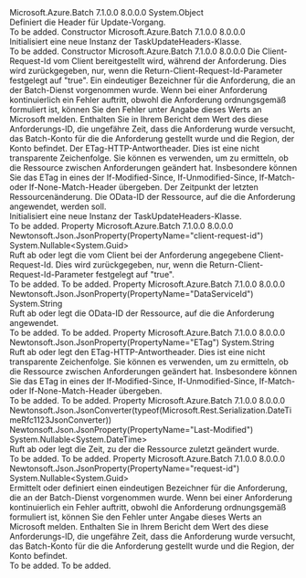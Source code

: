 <Type Name="TaskUpdateHeaders" FullName="Microsoft.Azure.Batch.Protocol.Models.TaskUpdateHeaders">
  <TypeSignature Language="C#" Value="public class TaskUpdateHeaders" />
  <TypeSignature Language="ILAsm" Value=".class public auto ansi beforefieldinit TaskUpdateHeaders extends System.Object" />
  <TypeSignature Language="DocId" Value="T:Microsoft.Azure.Batch.Protocol.Models.TaskUpdateHeaders" />
  <TypeSignature Language="VB.NET" Value="Public Class TaskUpdateHeaders" />
  <TypeSignature Language="F#" Value="type TaskUpdateHeaders = class" />
  <AssemblyInfo>
    <AssemblyName>Microsoft.Azure.Batch</AssemblyName>
    <AssemblyVersion>7.1.0.0</AssemblyVersion>
    <AssemblyVersion>8.0.0.0</AssemblyVersion>
  </AssemblyInfo>
  <Base>
    <BaseTypeName>System.Object</BaseTypeName>
  </Base>
  <Interfaces />
  <Docs>
    <summary>
            Definiert die Header für Update-Vorgang.
            </summary>
    <remarks>To be added.</remarks>
  </Docs>
  <Members>
    <Member MemberName=".ctor">
      <MemberSignature Language="C#" Value="public TaskUpdateHeaders ();" />
      <MemberSignature Language="ILAsm" Value=".method public hidebysig specialname rtspecialname instance void .ctor() cil managed" />
      <MemberSignature Language="DocId" Value="M:Microsoft.Azure.Batch.Protocol.Models.TaskUpdateHeaders.#ctor" />
      <MemberSignature Language="VB.NET" Value="Public Sub New ()" />
      <MemberType>Constructor</MemberType>
      <AssemblyInfo>
        <AssemblyName>Microsoft.Azure.Batch</AssemblyName>
        <AssemblyVersion>7.1.0.0</AssemblyVersion>
        <AssemblyVersion>8.0.0.0</AssemblyVersion>
      </AssemblyInfo>
      <Parameters />
      <Docs>
        <summary>
            Initialisiert eine neue Instanz der TaskUpdateHeaders-Klasse.
            </summary>
        <remarks>To be added.</remarks>
      </Docs>
    </Member>
    <Member MemberName=".ctor">
      <MemberSignature Language="C#" Value="public TaskUpdateHeaders (Nullable&lt;Guid&gt; clientRequestId = null, Nullable&lt;Guid&gt; requestId = null, string eTag = null, Nullable&lt;DateTime&gt; lastModified = null, string dataServiceId = null);" />
      <MemberSignature Language="ILAsm" Value=".method public hidebysig specialname rtspecialname instance void .ctor(valuetype System.Nullable`1&lt;valuetype System.Guid&gt; clientRequestId, valuetype System.Nullable`1&lt;valuetype System.Guid&gt; requestId, string eTag, valuetype System.Nullable`1&lt;valuetype System.DateTime&gt; lastModified, string dataServiceId) cil managed" />
      <MemberSignature Language="DocId" Value="M:Microsoft.Azure.Batch.Protocol.Models.TaskUpdateHeaders.#ctor(System.Nullable{System.Guid},System.Nullable{System.Guid},System.String,System.Nullable{System.DateTime},System.String)" />
      <MemberSignature Language="VB.NET" Value="Public Sub New (Optional clientRequestId As Nullable(Of Guid) = null, Optional requestId As Nullable(Of Guid) = null, Optional eTag As String = null, Optional lastModified As Nullable(Of DateTime) = null, Optional dataServiceId As String = null)" />
      <MemberSignature Language="F#" Value="new Microsoft.Azure.Batch.Protocol.Models.TaskUpdateHeaders : Nullable&lt;Guid&gt; * Nullable&lt;Guid&gt; * string * Nullable&lt;DateTime&gt; * string -&gt; Microsoft.Azure.Batch.Protocol.Models.TaskUpdateHeaders" Usage="new Microsoft.Azure.Batch.Protocol.Models.TaskUpdateHeaders (clientRequestId, requestId, eTag, lastModified, dataServiceId)" />
      <MemberType>Constructor</MemberType>
      <AssemblyInfo>
        <AssemblyName>Microsoft.Azure.Batch</AssemblyName>
        <AssemblyVersion>7.1.0.0</AssemblyVersion>
        <AssemblyVersion>8.0.0.0</AssemblyVersion>
      </AssemblyInfo>
      <Parameters>
        <Parameter Name="clientRequestId" Type="System.Nullable&lt;System.Guid&gt;" />
        <Parameter Name="requestId" Type="System.Nullable&lt;System.Guid&gt;" />
        <Parameter Name="eTag" Type="System.String" />
        <Parameter Name="lastModified" Type="System.Nullable&lt;System.DateTime&gt;" />
        <Parameter Name="dataServiceId" Type="System.String" />
      </Parameters>
      <Docs>
        <param name="clientRequestId">Die Client-Request-Id vom Client bereitgestellt wird, während der Anforderung. Dies wird zurückgegeben, nur, wenn die Return-Client-Request-Id-Parameter festgelegt auf "true".</param>
        <param name="requestId">Ein eindeutiger Bezeichner für die Anforderung, die an der Batch-Dienst vorgenommen wurde. Wenn bei einer Anforderung kontinuierlich ein Fehler auftritt, obwohl die Anforderung ordnungsgemäß formuliert ist, können Sie den Fehler unter Angabe dieses Werts an Microsoft melden. Enthalten Sie in Ihrem Bericht dem Wert des diese Anforderungs-ID, die ungefähre Zeit, dass die Anforderung wurde versucht, das Batch-Konto für die die Anforderung gestellt wurde und die Region, der Konto befindet.</param>
        <param name="eTag">Der ETag-HTTP-Antwortheader. Dies ist eine nicht transparente Zeichenfolge. Sie können es verwenden, um zu ermitteln, ob die Ressource zwischen Anforderungen geändert hat. Insbesondere können Sie das ETag in eines der If-Modified-Since, If-Unmodified-Since, If-Match- oder If-None-Match-Header übergeben.</param>
        <param name="lastModified">Der Zeitpunkt der letzten Ressourcenänderung.</param>
        <param name="dataServiceId">Die OData-ID der Ressource, auf die die Anforderung angewendet, werden soll.</param>
        <summary>
            Initialisiert eine neue Instanz der TaskUpdateHeaders-Klasse.
            </summary>
        <remarks>To be added.</remarks>
      </Docs>
    </Member>
    <Member MemberName="ClientRequestId">
      <MemberSignature Language="C#" Value="public Nullable&lt;Guid&gt; ClientRequestId { get; set; }" />
      <MemberSignature Language="ILAsm" Value=".property instance valuetype System.Nullable`1&lt;valuetype System.Guid&gt; ClientRequestId" />
      <MemberSignature Language="DocId" Value="P:Microsoft.Azure.Batch.Protocol.Models.TaskUpdateHeaders.ClientRequestId" />
      <MemberSignature Language="VB.NET" Value="Public Property ClientRequestId As Nullable(Of Guid)" />
      <MemberSignature Language="F#" Value="member this.ClientRequestId : Nullable&lt;Guid&gt; with get, set" Usage="Microsoft.Azure.Batch.Protocol.Models.TaskUpdateHeaders.ClientRequestId" />
      <MemberType>Property</MemberType>
      <AssemblyInfo>
        <AssemblyName>Microsoft.Azure.Batch</AssemblyName>
        <AssemblyVersion>7.1.0.0</AssemblyVersion>
        <AssemblyVersion>8.0.0.0</AssemblyVersion>
      </AssemblyInfo>
      <Attributes>
        <Attribute>
          <AttributeName>Newtonsoft.Json.JsonProperty(PropertyName="client-request-id")</AttributeName>
        </Attribute>
      </Attributes>
      <ReturnValue>
        <ReturnType>System.Nullable&lt;System.Guid&gt;</ReturnType>
      </ReturnValue>
      <Docs>
        <summary>
            Ruft ab oder legt die vom Client bei der Anforderung angegebene Client-Request-Id. Dies wird zurückgegeben, nur, wenn die Return-Client-Request-Id-Parameter festgelegt auf "true".
            </summary>
        <value>To be added.</value>
        <remarks>To be added.</remarks>
      </Docs>
    </Member>
    <Member MemberName="DataServiceId">
      <MemberSignature Language="C#" Value="public string DataServiceId { get; set; }" />
      <MemberSignature Language="ILAsm" Value=".property instance string DataServiceId" />
      <MemberSignature Language="DocId" Value="P:Microsoft.Azure.Batch.Protocol.Models.TaskUpdateHeaders.DataServiceId" />
      <MemberSignature Language="VB.NET" Value="Public Property DataServiceId As String" />
      <MemberSignature Language="F#" Value="member this.DataServiceId : string with get, set" Usage="Microsoft.Azure.Batch.Protocol.Models.TaskUpdateHeaders.DataServiceId" />
      <MemberType>Property</MemberType>
      <AssemblyInfo>
        <AssemblyName>Microsoft.Azure.Batch</AssemblyName>
        <AssemblyVersion>7.1.0.0</AssemblyVersion>
        <AssemblyVersion>8.0.0.0</AssemblyVersion>
      </AssemblyInfo>
      <Attributes>
        <Attribute>
          <AttributeName>Newtonsoft.Json.JsonProperty(PropertyName="DataServiceId")</AttributeName>
        </Attribute>
      </Attributes>
      <ReturnValue>
        <ReturnType>System.String</ReturnType>
      </ReturnValue>
      <Docs>
        <summary>
            Ruft ab oder legt die OData-ID der Ressource, auf die die Anforderung angewendet.
            </summary>
        <value>To be added.</value>
        <remarks>To be added.</remarks>
      </Docs>
    </Member>
    <Member MemberName="ETag">
      <MemberSignature Language="C#" Value="public string ETag { get; set; }" />
      <MemberSignature Language="ILAsm" Value=".property instance string ETag" />
      <MemberSignature Language="DocId" Value="P:Microsoft.Azure.Batch.Protocol.Models.TaskUpdateHeaders.ETag" />
      <MemberSignature Language="VB.NET" Value="Public Property ETag As String" />
      <MemberSignature Language="F#" Value="member this.ETag : string with get, set" Usage="Microsoft.Azure.Batch.Protocol.Models.TaskUpdateHeaders.ETag" />
      <MemberType>Property</MemberType>
      <AssemblyInfo>
        <AssemblyName>Microsoft.Azure.Batch</AssemblyName>
        <AssemblyVersion>7.1.0.0</AssemblyVersion>
        <AssemblyVersion>8.0.0.0</AssemblyVersion>
      </AssemblyInfo>
      <Attributes>
        <Attribute>
          <AttributeName>Newtonsoft.Json.JsonProperty(PropertyName="ETag")</AttributeName>
        </Attribute>
      </Attributes>
      <ReturnValue>
        <ReturnType>System.String</ReturnType>
      </ReturnValue>
      <Docs>
        <summary>
            Ruft ab oder legt den ETag-HTTP-Antwortheader. Dies ist eine nicht transparente Zeichenfolge. Sie können es verwenden, um zu ermitteln, ob die Ressource zwischen Anforderungen geändert hat. Insbesondere können Sie das ETag in eines der If-Modified-Since, If-Unmodified-Since, If-Match- oder If-None-Match-Header übergeben.
            </summary>
        <value>To be added.</value>
        <remarks>To be added.</remarks>
      </Docs>
    </Member>
    <Member MemberName="LastModified">
      <MemberSignature Language="C#" Value="public Nullable&lt;DateTime&gt; LastModified { get; set; }" />
      <MemberSignature Language="ILAsm" Value=".property instance valuetype System.Nullable`1&lt;valuetype System.DateTime&gt; LastModified" />
      <MemberSignature Language="DocId" Value="P:Microsoft.Azure.Batch.Protocol.Models.TaskUpdateHeaders.LastModified" />
      <MemberSignature Language="VB.NET" Value="Public Property LastModified As Nullable(Of DateTime)" />
      <MemberSignature Language="F#" Value="member this.LastModified : Nullable&lt;DateTime&gt; with get, set" Usage="Microsoft.Azure.Batch.Protocol.Models.TaskUpdateHeaders.LastModified" />
      <MemberType>Property</MemberType>
      <AssemblyInfo>
        <AssemblyName>Microsoft.Azure.Batch</AssemblyName>
        <AssemblyVersion>7.1.0.0</AssemblyVersion>
        <AssemblyVersion>8.0.0.0</AssemblyVersion>
      </AssemblyInfo>
      <Attributes>
        <Attribute>
          <AttributeName>Newtonsoft.Json.JsonConverter(typeof(Microsoft.Rest.Serialization.DateTimeRfc1123JsonConverter))</AttributeName>
        </Attribute>
        <Attribute>
          <AttributeName>Newtonsoft.Json.JsonProperty(PropertyName="Last-Modified")</AttributeName>
        </Attribute>
      </Attributes>
      <ReturnValue>
        <ReturnType>System.Nullable&lt;System.DateTime&gt;</ReturnType>
      </ReturnValue>
      <Docs>
        <summary>
            Ruft ab oder legt die Zeit, zu der die Ressource zuletzt geändert wurde.
            </summary>
        <value>To be added.</value>
        <remarks>To be added.</remarks>
      </Docs>
    </Member>
    <Member MemberName="RequestId">
      <MemberSignature Language="C#" Value="public Nullable&lt;Guid&gt; RequestId { get; set; }" />
      <MemberSignature Language="ILAsm" Value=".property instance valuetype System.Nullable`1&lt;valuetype System.Guid&gt; RequestId" />
      <MemberSignature Language="DocId" Value="P:Microsoft.Azure.Batch.Protocol.Models.TaskUpdateHeaders.RequestId" />
      <MemberSignature Language="VB.NET" Value="Public Property RequestId As Nullable(Of Guid)" />
      <MemberSignature Language="F#" Value="member this.RequestId : Nullable&lt;Guid&gt; with get, set" Usage="Microsoft.Azure.Batch.Protocol.Models.TaskUpdateHeaders.RequestId" />
      <MemberType>Property</MemberType>
      <AssemblyInfo>
        <AssemblyName>Microsoft.Azure.Batch</AssemblyName>
        <AssemblyVersion>7.1.0.0</AssemblyVersion>
        <AssemblyVersion>8.0.0.0</AssemblyVersion>
      </AssemblyInfo>
      <Attributes>
        <Attribute>
          <AttributeName>Newtonsoft.Json.JsonProperty(PropertyName="request-id")</AttributeName>
        </Attribute>
      </Attributes>
      <ReturnValue>
        <ReturnType>System.Nullable&lt;System.Guid&gt;</ReturnType>
      </ReturnValue>
      <Docs>
        <summary>
            Ermittelt oder definiert einen eindeutigen Bezeichner für die Anforderung, die an der Batch-Dienst vorgenommen wurde. Wenn bei einer Anforderung kontinuierlich ein Fehler auftritt, obwohl die Anforderung ordnungsgemäß formuliert ist, können Sie den Fehler unter Angabe dieses Werts an Microsoft melden. Enthalten Sie in Ihrem Bericht dem Wert des diese Anforderungs-ID, die ungefähre Zeit, dass die Anforderung wurde versucht, das Batch-Konto für die die Anforderung gestellt wurde und die Region, der Konto befindet.
            </summary>
        <value>To be added.</value>
        <remarks>To be added.</remarks>
      </Docs>
    </Member>
  </Members>
</Type>